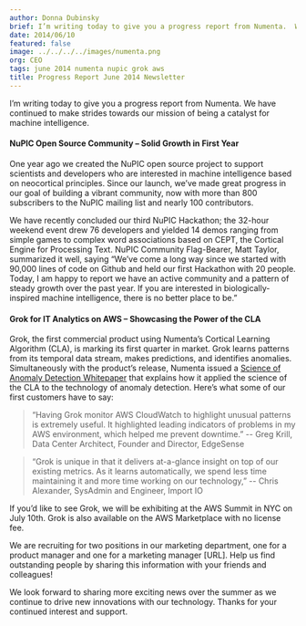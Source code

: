 ```yaml
---
author: Donna Dubinsky
brief: I’m writing today to give you a progress report from Numenta.  We have continued to make strides towards our mission of being a catalyst for machine intelligence.
date: 2014/06/10
featured: false
image: ../../../../images/numenta.png
org: CEO
tags: june 2014 numenta nupic grok aws
title: Progress Report June 2014 Newsletter
---
```


I’m writing today to give you a progress report from Numenta.  We have continued
to make strides towards our mission of being a catalyst for machine
intelligence.

#### NuPIC Open Source Community – Solid Growth in First Year

One year ago we created the NuPIC open source project to support scientists and
developers who are interested in machine intelligence based on neocortical
principles.  Since our launch, we’ve made great progress in our goal of building
a vibrant community, now with more than 800 subscribers to the NuPIC mailing
list and nearly 100 contributors.

We have recently concluded our third NuPIC Hackathon; the 32-hour weekend event
drew 76 developers and yielded 14 demos ranging from simple games to complex
word associations based on CEPT, the Cortical Engine for Processing Text.  NuPIC
Community Flag-Bearer, Matt Taylor, summarized it well, saying “We’ve come a
long way since we started with 90,000 lines of code on Github and held our first
Hackathon with 20 people. Today, I am happy to report we have an active
community and a pattern of steady growth over the past year. If you are
interested in biologically-inspired machine intelligence, there is no better
place to be.”

#### Grok for IT Analytics on AWS – Showcasing the Power of the CLA

Grok, the first commercial product using Numenta’s Cortical Learning Algorithm
(CLA), is marking its first quarter in market. Grok learns patterns from its
temporal data stream, makes predictions, and identifies anomalies.
Simultaneously with the product’s release, Numenta issued a
[Science of Anomaly Detection Whitepaper](/blog/science-of-anomaly-detection.html)
that explains how it applied the science of the CLA to the technology of anomaly
detection. Here’s what some of our first customers have to say:

> “Having Grok monitor AWS CloudWatch to highlight unusual patterns is
  extremely useful. It highlighted leading indicators of problems in my AWS
  environment, which helped me prevent downtime.” -- Greg Krill, Data Center
  Architect, Founder and Director, EdgeSense

> “Grok is unique in that it delivers at-a-glance insight on top of our
  existing metrics. As it learns automatically, we spend less time maintaining
  it and more time working on our technology,” -- Chris Alexander, SysAdmin and
  Engineer, Import IO

If you’d like to see Grok, we will be exhibiting at the AWS Summit in NYC on
July 10th.  Grok is also available on the AWS Marketplace with no license fee.

We are recruiting for two positions in our marketing department, one for a
product manager and one for a marketing manager [URL].  Help us find outstanding
people by sharing this information with your friends and colleagues!

We look forward to sharing more exciting news over the summer as we continue to
drive new innovations with our technology.  Thanks for your continued interest
and support.
